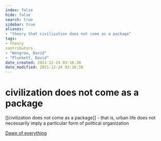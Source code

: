 ```yaml
---
index: false
hide: false
search: true
sidebar: true
aliases:
- "theory that civilization does not come as a package"
tags:
- theory
contributors
- "Wengrow, David"
- "Plunkett, David"
date_created: 2021-12-24 03:16:38
date_modified: 2021-12-24 03:16:38
---
```


# civilization does not come as a package

[[civilization does not come as a package]]
		- that is, urban life does not necessarily imply a particular form of political organization
		
[Dawn of everything](dawn_of_everything_graeber_wengrow.md)